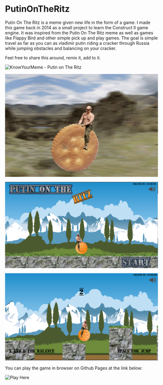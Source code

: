 # PutinOnTheRitz
Putin On The Ritz is a meme given new life in the form of a game. I made this game back in 2014 as a small project to learn the Construct II game engine. It was inspired from the Putin On The Ritz meme as well as games like Flappy Bird and other simple pick up and play games. The goal is simple travel as far as you can as vladimir putin riding a cracker through Russia while jumping obstacles and balancing on your cracker.

Feel free to share this around, remix it, add to it.

![KnowYourMeme - Putin on The Ritz](https://knowyourmeme.com/photos/702078-vladimir-putin)

![Putin On The Ritz Meme](https://github.com/Lumunix/PutinOnTheRitz/blob/master/docs/ritzgif.gif)

![Title Screen](https://github.com/Lumunix/PutinOnTheRitz/blob/master/docs/titlescreen.PNG)

![Gameplay Screenshot](https://github.com/Lumunix/PutinOnTheRitz/blob/master/docs/screenshot.PNG)

You can play the game in browser on Github Pages at the link below:

![Play Here](https://lumunix.github.io/PutinOnTheRitz/)
